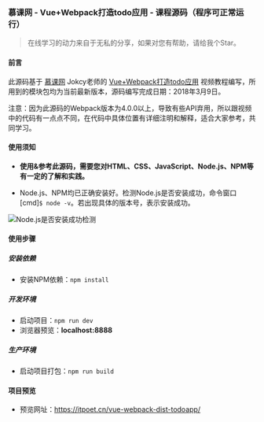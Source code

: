 ### 慕课网 - Vue+Webpack打造todo应用 - 课程源码（程序可正常运行）
> 在线学习的动力来自于无私的分享，如果对您有帮助，请给我个Star。
#### 前言
此源码基于 [慕课网](https://www.imooc.com/) Jokcy老师的 [Vue+Webpack打造todo应用](https://www.imooc.com/learn/935) 视频教程编写，所用到的模块包均为当前最新版本，源码编写完成日期：2018年3月9日。  

注意：因为此源码的Webpack版本为4.0.0以上，导致有些API弃用，所以跟视频中的代码有一点点不同，在代码中具体位置有详细注明和解释，适合大家参考，共同学习。

#### 使用须知
- **使用&参考此源码，需要您对HTML、CSS、JavaScript、Node.js、NPM等有一定的了解和实践。**  

- Node.js、NPM均已正确安装好。检测Node.js是否安装成功，命令窗口[cmd]`$ node -v`。若出现具体的版本号，表示安装成功。  

![Node.js是否安装成功检测](http://ojzaff7fe.bkt.clouddn.com/nodejs%E7%89%88%E6%9C%AC%E6%A3%80%E6%B5%8B.jpg)

#### 使用步骤

##### 安装依赖
- 安装NPM依赖：`npm install`


##### 开发环境
- 启动项目：`npm run dev`
- 浏览器预览：__localhost:8888__


##### 生产环境
- 启动项目打包：`npm run build`


#### 项目预览
- 预览网址：https://itpoet.cn/vue-webpack-dist-todoapp/
